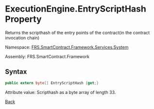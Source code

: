 # ExecutionEngine.EntryScriptHash Property

Returns the scripthash of the entry points of the contract(in the contract invocation chain)

Namespace: [FRS.SmartContract.Framework.Services.System](../../System.md)

Assembly: FRS.SmartContract.Framework

## Syntax

```c#
public extern byte[] EntryScriptHash {get;}
```

Attribute value: Scripthash as a byte array of length 33.



[Back](../ExecutionEngine.md)
